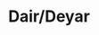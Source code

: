 ---
title: "Dair/Deyar"
title_bn: "দাইর/দেয়ার গাং"
description: "Dair/Deyar gang starts from the Kalni riverl and again ends at the Kalni river."
---